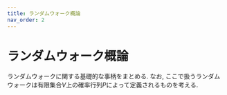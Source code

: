 ```yaml
---
title: ランダムウォーク概論
nav_order: 2
---
```


# ランダムウォーク概論
ランダムウォークに関する基礎的な事柄をまとめる.
なお, ここで扱うランダムウォークは有限集合$V$上の確率行列$P$によって定義されるものを考える.